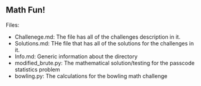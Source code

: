 ## Math Fun! 
Files: 

- Challenege.md: The file has all of the challenges description in it. 
- Solutions.md: THe file that has all of the solutions for the challenges in it. 
- Info.md: Generic information about the directory 
- modified_brute.py: The mathematical solution/testing for the passcode statistics problem 
- bowling.py: The calculations for the bowling math challenge 
